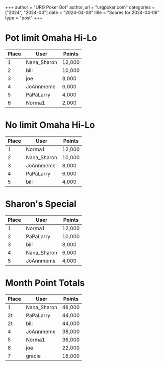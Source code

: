 +++
author = "URG Poker Bot"
author_url = "urgpoker.com"
categories = ["2024", "2024-04"]
date = "2024-04-08"
title = "Scores for 2024-04-08"
type = "post"
+++
# Pot limit Omaha Hi-Lo

| Place | User | Points |
|-------|------|--------|
| 1 | Nana_Sharon | 12,000 |
| 2 | bill | 10,000 |
| 3 | joe | 8,000 |
| 4 | JoAnnmeme | 6,000 |
| 5 | PaPaLarry | 4,000 |
| 6 | Norma1 | 2,000 |

# No limit Omaha Hi-Lo

| Place | User | Points |
|-------|------|--------|
| 1 | Norma1 | 12,000 |
| 2 | Nana_Sharon | 10,000 |
| 3 | JoAnnmeme | 8,000 |
| 4 | PaPaLarry | 6,000 |
| 5 | bill | 4,000 |

# Sharon's Special

| Place | User | Points |
|-------|------|--------|
| 1 | Norma1 | 12,000 |
| 2 | PaPaLarry | 10,000 |
| 3 | bill | 8,000 |
| 4 | Nana_Sharon | 6,000 |
| 5 | JoAnnmeme | 4,000 |

# Month Point Totals

| Place | User | Points |
|-------|------|--------|
| 1 | Nana_Sharon | 48,000 |
| 2t | PaPaLarry | 44,000 |
| 2t | bill | 44,000 |
| 4 | JoAnnmeme | 38,000 |
| 5 | Norma1 | 36,000 |
| 6 | joe | 22,000 |
| 7 | gracie | 18,000 |
